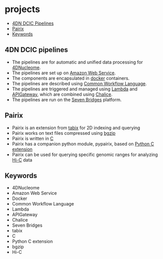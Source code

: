 # projects

* [4DN DCIC Pipelines](#4dn-dcic-pipelines)
* [Pairix](#pairix)
* [Keywords](#keywords)

## 4DN DCIC pipelines
* The pipelines are for automatic and unified data processing for [4DNucleome](#4dnucleome).
* The pipelines are set up on [Amazon Web Service](#amazon-web-service).
* The components are encapsulated in [docker](#docker) containers.
* The pipelines are described using [Common Workflow Language](#common-workflow-language).
* The pipelines are triggered and managed using [Lambda](#lambda) and [APIGateway](#apigateway), which are combined using [Chalice](#chalice).
* The pipelines are run on the [Seven Bridges](#seven-bridges) platform.

## Pairix

* Pairix is an extension from [tabix](#tabix) for 2D indexing and querying
* Pairix works on text files compressed using [bgzip](#bgzip)
* Pairix is written in [C](#c)
* Pairix has a companion python module, pypairix, based on [Python C extension](#python-c-extension)
* Pairix can be used for querying specific genomic ranges for analyzing [Hi-C](#hi-c) data

## Keywords
* 4DNucleome
* Amazon Web Service
* Docker
* Common Workflow Language
* Lambda
* APIGateway
* Chalice
* Seven Bridges
* tabix
* C
* Python C extension
* bgzip
* Hi-C
